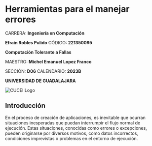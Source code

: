 # Herramientas para el manejar errores

CARRERA: **Ingeniería en Computación**

**Efrain Robles Pulido** CÓDIGO: **221350095**

**Computación Tolerante a Fallas**

MAESTRO: **Michel Emanuel Lopez Franco**

SECCIÓN: **D06**    CALENDARIO: **2023B**

**UNIVERSIDAD DE GUADALAJARA**

![CUCEI Logo](https://static.wixstatic.com/media/689543_e867e5de31ce49e7a2c28f84eb1bacf8~mv2.png/v1/fill/w_560,h_150,al_c,q_85,usm_0.66_1.00_0.01,enc_auto/logoudggris.png)

## Introducción

En el proceso de creación de aplicaciones, es inevitable que ocurran situaciones inesperadas que puedan interrumpir el flujo normal de ejecución. Estas situaciones, conocidas como errores o excepciones, pueden originarse por diversos motivos, como datos incorrectos, condiciones imprevistas o problemas en el entorno de ejecución.